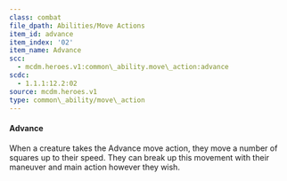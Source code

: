 ```yaml
---
class: combat
file_dpath: Abilities/Move Actions
item_id: advance
item_index: '02'
item_name: Advance
scc:
  - mcdm.heroes.v1:common\_ability.move\_action:advance
scdc:
  - 1.1.1:12.2:02
source: mcdm.heroes.v1
type: common\_ability/move\_action
---
```


#### Advance

When a creature takes the Advance move action, they move a number of squares up to their speed. They can break up this movement with their maneuver and main action however they wish.
